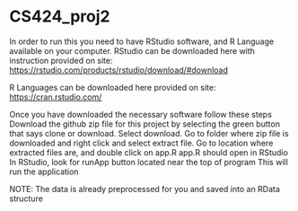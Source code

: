 # CS424_proj2

In order to run this you need to have RStudio software, and R Language available on your computer.
RStudio can be downloaded here with instruction provided on site:
https://rstudio.com/products/rstudio/download/#download

R Languages can be downloaded here provided on site:
https://cran.rstudio.com/


Once you have downloaded the necessary software follow these steps
Download the github zip file for this project by selecting the green button that says clone or download.
Select download.
Go to folder where zip file is downloaded and right click and select extract file.
Go to location where extracted files are, and double click on app.R
app.R should open in RStudio
In RStudio, look for runApp button located near the top of program
This will run the application

NOTE: The data is already preprocessed for you and saved into an RData structure
